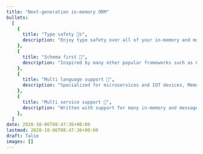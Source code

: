 ```yaml
---
title: "Next-generation in-memory ORM"
bullets:
  [
    {
      title: "Type safety 👷‍♀️",
      description: "Enjoy type safety over all of your in-memory and message-broker services through a simple, yet powerful API",
    },
    {
      title: "Schema first 📝",
      description: "Inspired by many other popular frameworks such as GraphQL, write your schema once and use it, simple as that",
    },
    {
      title: "Multi language support 🫶",
      description: "Specialized for microservices and IOT devices, Memorix is language and service agnostic",
    },
    {
      title: "Multi service support 📡",
      description: "Written with support for many in-memory and message-broker services in mind, such as Redis",
    },
  ]
date: 2020-10-06T08:47:36+00:00
lastmod: 2020-10-06T08:47:36+00:00
draft: false
images: []
---
```

